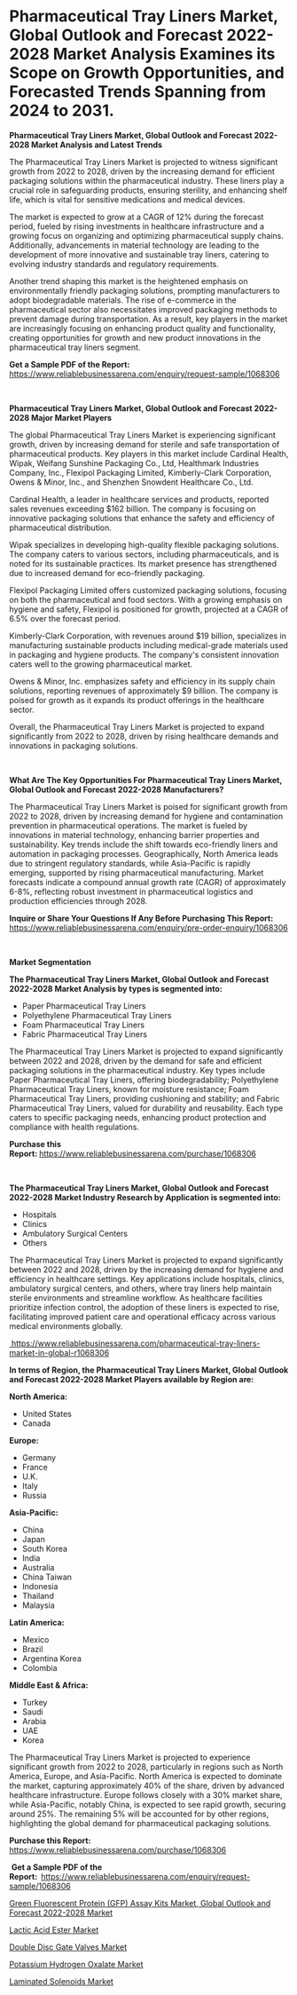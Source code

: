 <p><h1>Pharmaceutical Tray Liners Market, Global Outlook and Forecast 2022-2028 Market Analysis Examines its Scope on Growth Opportunities, and Forecasted Trends Spanning from 2024 to 2031.</h1></p><p><strong>Pharmaceutical Tray Liners Market, Global Outlook and Forecast 2022-2028 Market Analysis and Latest Trends</strong></p>
<p><p>The Pharmaceutical Tray Liners Market is projected to witness significant growth from 2022 to 2028, driven by the increasing demand for efficient packaging solutions within the pharmaceutical industry. These liners play a crucial role in safeguarding products, ensuring sterility, and enhancing shelf life, which is vital for sensitive medications and medical devices. </p><p>The market is expected to grow at a CAGR of 12% during the forecast period, fueled by rising investments in healthcare infrastructure and a growing focus on organizing and optimizing pharmaceutical supply chains. Additionally, advancements in material technology are leading to the development of more innovative and sustainable tray liners, catering to evolving industry standards and regulatory requirements.</p><p>Another trend shaping this market is the heightened emphasis on environmentally friendly packaging solutions, prompting manufacturers to adopt biodegradable materials. The rise of e-commerce in the pharmaceutical sector also necessitates improved packaging methods to prevent damage during transportation. As a result, key players in the market are increasingly focusing on enhancing product quality and functionality, creating opportunities for growth and new product innovations in the pharmaceutical tray liners segment.</p></p>
<p><strong>Get a Sample PDF of the Report:&nbsp;</strong> <a href="https://www.reliablebusinessarena.com/enquiry/request-sample/1068306">https://www.reliablebusinessarena.com/enquiry/request-sample/1068306</a></p>
<p>&nbsp;</p>
<p><strong>Pharmaceutical Tray Liners Market, Global Outlook and Forecast 2022-2028 Major Market Players</strong></p>
<p><p>The global Pharmaceutical Tray Liners Market is experiencing significant growth, driven by increasing demand for sterile and safe transportation of pharmaceutical products. Key players in this market include Cardinal Health, Wipak, Weifang Sunshine Packaging Co., Ltd, Healthmark Industries Company, Inc., Flexipol Packaging Limited, Kimberly-Clark Corporation, Owens & Minor, Inc., and Shenzhen Snowdent Healthcare Co., Ltd. </p><p>Cardinal Health, a leader in healthcare services and products, reported sales revenues exceeding $162 billion. The company is focusing on innovative packaging solutions that enhance the safety and efficiency of pharmaceutical distribution. </p><p>Wipak specializes in developing high-quality flexible packaging solutions. The company caters to various sectors, including pharmaceuticals, and is noted for its sustainable practices. Its market presence has strengthened due to increased demand for eco-friendly packaging. </p><p>Flexipol Packaging Limited offers customized packaging solutions, focusing on both the pharmaceutical and food sectors. With a growing emphasis on hygiene and safety, Flexipol is positioned for growth, projected at a CAGR of 6.5% over the forecast period. </p><p>Kimberly-Clark Corporation, with revenues around $19 billion, specializes in manufacturing sustainable products including medical-grade materials used in packaging and hygiene products. The company's consistent innovation caters well to the growing pharmaceutical market. </p><p>Owens & Minor, Inc. emphasizes safety and efficiency in its supply chain solutions, reporting revenues of approximately $9 billion. The company is poised for growth as it expands its product offerings in the healthcare sector.  </p><p>Overall, the Pharmaceutical Tray Liners Market is projected to expand significantly from 2022 to 2028, driven by rising healthcare demands and innovations in packaging solutions.</p></p>
<p>&nbsp;</p>
<p><strong>What Are The Key Opportunities For Pharmaceutical Tray Liners Market, Global Outlook and Forecast 2022-2028 Manufacturers?</strong></p>
<p><p>The Pharmaceutical Tray Liners Market is poised for significant growth from 2022 to 2028, driven by increasing demand for hygiene and contamination prevention in pharmaceutical operations. The market is fueled by innovations in material technology, enhancing barrier properties and sustainability. Key trends include the shift towards eco-friendly liners and automation in packaging processes. Geographically, North America leads due to stringent regulatory standards, while Asia-Pacific is rapidly emerging, supported by rising pharmaceutical manufacturing. Market forecasts indicate a compound annual growth rate (CAGR) of approximately 6-8%, reflecting robust investment in pharmaceutical logistics and production efficiencies through 2028.</p></p>
<p><strong>Inquire or Share Your Questions If Any Before Purchasing This Report:</strong> <a href="https://www.reliablebusinessarena.com/enquiry/pre-order-enquiry/1068306">https://www.reliablebusinessarena.com/enquiry/pre-order-enquiry/1068306</a></p>
<p>&nbsp;</p>
<p><strong>Market Segmentation</strong></p>
<p><strong>The Pharmaceutical Tray Liners Market, Global Outlook and Forecast 2022-2028 Market Analysis by types is segmented into:</strong></p>
<p><ul><li>Paper Pharmaceutical Tray Liners</li><li>Polyethylene Pharmaceutical Tray Liners</li><li>Foam Pharmaceutical Tray Liners</li><li>Fabric Pharmaceutical Tray Liners</li></ul></p>
<p><p>The Pharmaceutical Tray Liners Market is projected to expand significantly between 2022 and 2028, driven by the demand for safe and efficient packaging solutions in the pharmaceutical industry. Key types include Paper Pharmaceutical Tray Liners, offering biodegradability; Polyethylene Pharmaceutical Tray Liners, known for moisture resistance; Foam Pharmaceutical Tray Liners, providing cushioning and stability; and Fabric Pharmaceutical Tray Liners, valued for durability and reusability. Each type caters to specific packaging needs, enhancing product protection and compliance with health regulations.</p></p>
<p><strong>Purchase this Report:&nbsp;</strong><a href="https://www.reliablebusinessarena.com/purchase/1068306">https://www.reliablebusinessarena.com/purchase/1068306</a></p>
<p>&nbsp;</p>
<p><strong>The Pharmaceutical Tray Liners Market, Global Outlook and Forecast 2022-2028 Market Industry Research by Application is segmented into:</strong></p>
<p><ul><li>Hospitals</li><li>Clinics</li><li>Ambulatory Surgical Centers</li><li>Others</li></ul></p>
<p><p>The Pharmaceutical Tray Liners Market is projected to expand significantly between 2022 and 2028, driven by the increasing demand for hygiene and efficiency in healthcare settings. Key applications include hospitals, clinics, ambulatory surgical centers, and others, where tray liners help maintain sterile environments and streamline workflow. As healthcare facilities prioritize infection control, the adoption of these liners is expected to rise, facilitating improved patient care and operational efficacy across various medical environments globally.</p></p>
<p><a href="https://www.reliablebusinessarena.com/pharmaceutical-tray-liners-market-in-global-r1068306">&nbsp;https://www.reliablebusinessarena.com/pharmaceutical-tray-liners-market-in-global-r1068306</a></p>
<p><strong>In terms of Region, the Pharmaceutical Tray Liners Market, Global Outlook and Forecast 2022-2028 Market Players available by Region are:</strong></p>
<p>
    <p> <strong> North America: </strong>
        <ul>
            <li>United States</li>
            <li>Canada</li>
        </ul>
        </p> 
    <p> <strong> Europe: </strong>
        <ul>
            <li>Germany</li>
            <li>France</li>
            <li>U.K.</li>
            <li>Italy</li>
            <li>Russia</li>
        </ul>
        </p> 
    <p> <strong> Asia-Pacific: </strong>
        <ul>
            <li>China</li>
            <li>Japan</li>
            <li>South Korea</li>
            <li>India</li>
            <li>Australia</li>
            <li>China Taiwan</li>
            <li>Indonesia</li>
            <li>Thailand</li>
            <li>Malaysia</li>
        </ul>
        </p> 
    <p> <strong> Latin America: </strong>
        <ul>
            <li>Mexico</li>
            <li>Brazil</li>
            <li>Argentina Korea</li>
            <li>Colombia</li>
        </ul>
        </p> 
    <p> <strong> Middle East & Africa: </strong>
        <ul>
            <li>Turkey</li>
            <li>Saudi</li>
            <li>Arabia</li>
            <li>UAE</li>
            <li>Korea</li>
        </ul>
    </p>
    </p>
<p><p>The Pharmaceutical Tray Liners Market is projected to experience significant growth from 2022 to 2028, particularly in regions such as North America, Europe, and Asia-Pacific. North America is expected to dominate the market, capturing approximately 40% of the share, driven by advanced healthcare infrastructure. Europe follows closely with a 30% market share, while Asia-Pacific, notably China, is expected to see rapid growth, securing around 25%. The remaining 5% will be accounted for by other regions, highlighting the global demand for pharmaceutical packaging solutions.</p></p>
<p><strong>Purchase this Report: </strong><a href="https://www.reliablebusinessarena.com/purchase/1068306">https://www.reliablebusinessarena.com/purchase/1068306</a></p>
<p>&nbsp;<strong>Get a Sample PDF of the Report:&nbsp;&nbsp;</strong><a href="https://www.reliablebusinessarena.com/enquiry/request-sample/1068306">https://www.reliablebusinessarena.com/enquiry/request-sample/1068306</a></p>
<p><strong></strong></p>
<p><p><a href="https://github.com/julyju69/Market-Research-Report-List-5/blob/main/green-fluorescent-protein-gfp-assay-kits-market-global-outlook-and-forecast-2022-2028-market.md">Green Fluorescent Protein (GFP) Assay Kits Market, Global Outlook and Forecast 2022-2028 Market</a></p><p><a href="https://issuu.com/reportprime-2/docs/lactic-acid-ester-market-size-2030._123a006df58eae">Lactic Acid Ester Market</a></p><p><a href="https://www.linkedin.com/pulse/double-disc-gate-valves-market-size-growth-trends-statistics-fp8ue?trackingId=U4FqrwTdSwmMm%2FOv0YaSYA%3D%3D">Double Disc Gate Valves Market</a></p><p><a href="https://issuu.com/reportprime-2/docs/potassium-hydrogen-oxalate-market-s_d32f9b93957dda">Potassium Hydrogen Oxalate Market</a></p><p><a href="https://www.linkedin.com/pulse/comprehensive-analysis-global-laminated-solenoids-market-growth-ldzke?trackingId=063dCVykRfKqbl6XIgBAZw%3D%3D">Laminated Solenoids Market</a></p></p>